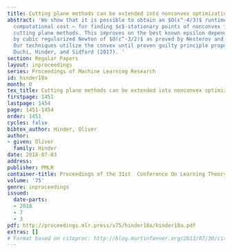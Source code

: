 ```yaml
---
title: Cutting plane methods can be extended into nonconvex optimization
abstract: 'We show that it is possible to obtain an $O(ε^-4/3)$ runtime — including
  computational cost — for finding $ε$-stationary points of nonconvex functions using
  cutting plane methods. This improves on the best known epsilon dependence achieved
  by cubic regularized Newton of $O(ε^-3/2)$ as proved by Nesterov and Polyak (2006).
  Our techniques utilize the convex until proven guilty principle proposed by Carmon,
  Duchi, Hinder, and Sidford (2017). '
section: Regular Papers
layout: inproceedings
series: Proceedings of Machine Learning Research
id: hinder18a
month: 0
tex_title: Cutting plane methods can be extended into nonconvex optimization
firstpage: 1451
lastpage: 1454
page: 1451-1454
order: 1451
cycles: false
bibtex_author: Hinder, Oliver
author:
- given: Oliver
  family: Hinder
date: 2018-07-03
address: 
publisher: PMLR
container-title: Proceedings of the 31st  Conference On Learning Theory
volume: '75'
genre: inproceedings
issued:
  date-parts:
  - 2018
  - 7
  - 3
pdf: http://proceedings.mlr.press/v75/hinder18a/hinder18a.pdf
extras: []
# Format based on citeproc: http://blog.martinfenner.org/2013/07/30/citeproc-yaml-for-bibliographies/
---
```

